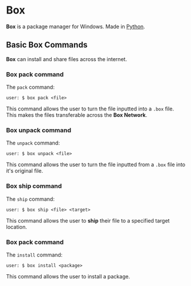 # Box
**Box** is a package manager for Windows. Made in [Python](https://python.org).

## Basic Box Commands
**Box** can install and share files across the internet.

### Box pack command
The ``pack`` command:

```console
user: $ box pack <file>
```

This command allows the user to turn the file inputted into a ``.box`` file.</br>This makes the files transferable across the **Box Network**.

### Box unpack command
The ``unpack`` command:

```console
user: $ box unpack <file>
```

This command allows the user to turn the file inputted from a ``.box`` file into it's original file.</br>

### Box ship command
The ``ship`` command:

```console
user: $ box ship <file> <target>
```

This command allows the user to **ship** their file to a specified target location.

### Box pack command
The ``install`` command:

```console
user: $ box install <package>
```

This command allows the user to install a package.